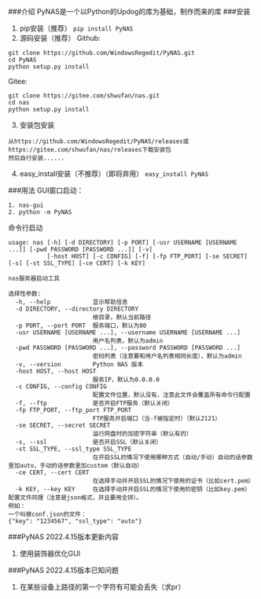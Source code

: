 ###介绍
PyNAS是一个以Python的Updog的库为基础，制作而来的库
###安装
1. pip安装（推荐）
``pip install PyNAS``
2. 源码安装（推荐）
Github:
```
git clone https://github.com/WindowsRegedit/PyNAS.git
cd PyNAS
python setup.py install
```
Gitee:
```
git clone https://gitee.com/shwufan/nas.git
cd nas
python setup.py install
```
3. 安装包安装
```
从https://github.com/WindowsRegedit/PyNAS/releases或https://gitee.com/shwufan/nas/releases下载安装包
然后自行安装......
```
4. easy_install安装（不推荐）（即将弃用）
``easy_install PyNAS``

###用法
GUI窗口启动：
```
1. nas-gui
2. python -m PyNAS
```
命令行启动
```
usage: nas [-h] [-d DIRECTORY] [-p PORT] [-usr USERNAME [USERNAME ...]] [-pwd PASSWORD [PASSWORD ...]] [-v]
           [-host HOST] [-c CONFIG] [-f] [-fp FTP_PORT] [-se SECRET] [-s] [-st SSL_TYPE] [-ce CERT] [-k KEY]

nas服务器启动工具

选择性参数:
  -h, --help            显示帮助信息
  -d DIRECTORY, --directory DIRECTORY
                        根目录，默认当前路径
  -p PORT, --port PORT  服务端口，默认为80
  -usr USERNAME [USERNAME ...], --username USERNAME [USERNAME ...]
                        用户名列表，默认为admin
  -pwd PASSWORD [PASSWORD ...], --password PASSWORD [PASSWORD ...]
                        密码列表（注意要和用户名列表相同长度），默认为admin
  -v, --version         Python NAS 版本
  -host HOST, --host HOST
                        服务IP，默认为0.0.0.0
  -c CONFIG, --config CONFIG
                        配置文件位置，默认没有，注意此文件会覆盖所有命令行配置
  -f, --ftp             是否开启FTP服务（默认关闭）
  -fp FTP_PORT, --ftp_port FTP_PORT
                        FTP服务开启端口（当-f被指定时）（默认2121）
  -se SECRET, --secret SECRET
                        运行网盘时的加密字符串（默认有的）
  -s, --ssl             是否开启SSL（默认关闭）
  -st SSL_TYPE, --ssl_type SSL_TYPE
                        在开启SSL的情况下使用哪种方式（自动/手动）自动的话参数里加auto，手动的话参数里加custom（默认自动）
  -ce CERT, --cert CERT
                        在选择手动并开启SSL的情况下使用的证书（比如cert.pem）
  -k KEY, --key KEY     在选择手动并开启SSL的情况下使用的密钥（比如key.pem）
配置文件同理（注意是json格式，并且要用全拼）。
例如：
一个叫做conf.json的文件：
{"key": "1234567", "ssl_type": "auto"}
```

###PyNAS 2022.4.15版本更新内容
1. 使用装饰器优化GUI

###PyNAS 2022.4.15版本已知问题
1. 在某些设备上路径的第一个字符有可能会丢失（求pr）